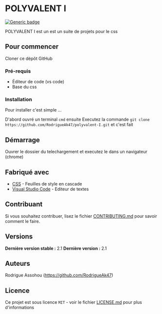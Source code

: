 # POLYVALENT I

[![Generic badge](https://img.shields.io/badge/build-maintained-<COLOR>.svg)](https://shields.io/)



POLYVALENT I est un est un suite de projets pour le css 

## Pour commencer

Cloner ce dépôt GitHub

### Pré-requis


- Éditeur de code (vs code)
- Base du css

### Installation

Pour installer c'est simple ...

D'abord ouvré un terminal ``cmd`` ensuite
Executez la commande ``git clone https://github.com/RodrigueAk47/polyvalent-I.git`` et c'est fait


## Démarrage

Ouvrer le dossier du telechargement et executez le dans un navigateur (chrome)

## Fabriqué avec


* [CSS](https://developer.mozilla.org/fr/docs/Web/CSS)  - Feuilles de style en cascade
* [Visual Studio Code](https://code.visualstudio.com/) - Editeur de textes

## Contribuant

Si vous souhaitez contribuer, lisez le fichier [CONTRIBUTING.md](https://example.org) pour savoir comment le faire.

## Versions

**Dernière version stable :** 2.1 
**Dernière version :** 2.1

## Auteurs

Rodrigue Assohou (https://github.com/RodrigueAk47)


## Licence

Ce projet est sous licence ``MIT`` - voir le fichier [LICENSE.md](LICENSE.md) pour plus d'informations

